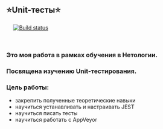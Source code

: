 ## **⭐Unit-тесты⭐** 

&emsp; [![Build status](https://ci.appveyor.com/api/projects/status/n0dbumm3te4gifih?svg=true)](https://ci.appveyor.com/project/SvetlanaGreenFox/ajs-homeworks-tests)

&emsp;

### Это моя работа в рамках обучения в Нетологии.
### Посвящена изучению Unit-тестирования.

### Цель работы:
+ закрепить полученные теоретические навыки
+ научиться устанавливать и настраивать JEST
+ научиться писать тесты
+ научиться работать с AppVeyor
  
